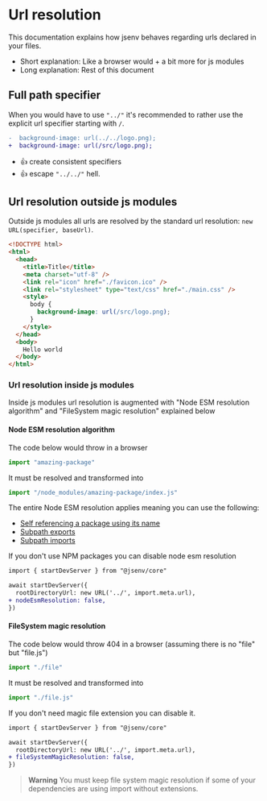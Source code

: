# Url resolution

This documentation explains how jsenv behaves regarding urls declared in your files.

- Short explanation: Like a browser would + a bit more for js modules
- Long explanation: Rest of this document

## Full path specifier

When you would have to use `"../"` it's recommended to rather use the explicit url specifier starting with `/`.

```diff
-  background-image: url(../../logo.png);
+  background-image: url(/src/logo.png);
```

- :+1: create consistent specifiers
- :+1: escape `"../../"` hell.

## Url resolution outside js modules

Outside js modules all urls are resolved by the standard url resolution: `new URL(specifier, baseUrl)`.

```html
<!DOCTYPE html>
<html>
  <head>
    <title>Title</title>
    <meta charset="utf-8" />
    <link rel="icon" href="./favicon.ico" />
    <link rel="stylesheet" type="text/css" href="./main.css" />
    <style>
      body {
        background-image: url(/src/logo.png);
      }
    </style>
  </head>
  <body>
    Hello world
  </body>
</html>
```

### Url resolution inside js modules

Inside js modules url resolution is augmented with "Node ESM resolution algorithm" and "FileSystem magic resolution" explained below

#### Node ESM resolution algorithm

The code below would throw in a browser

```js
import "amazing-package"
```

It must be resolved and transformed into

```js
import "/node_modules/amazing-package/index.js"
```

The entire Node ESM resolution applies meaning you can use the following:

- [Self referencing a package using its name](https://nodejs.org/docs/latest-v18.x/api/packages.html#self-referencing-a-package-using-its-name)
- [Subpath exports](https://nodejs.org/docs/latest-v18.x/api/packages.html#subpath-exports)
- [Subpath imports](https://nodejs.org/docs/latest-v18.x/api/packages.html#subpath-imports)

If you don't use NPM packages you can disable node esm resolution

```diff
import { startDevServer } from "@jsenv/core"

await startDevServer({
  rootDirectoryUrl: new URL('../', import.meta.url),
+ nodeEsmResolution: false,
})
```

#### FileSystem magic resolution

The code below would throw 404 in a browser (assuming there is no "file" but "file.js")

```js
import "./file"
```

It must be resolved and transformed into

```js
import "./file.js"
```

If you don't need magic file extension you can disable it.

```diff
import { startDevServer } from "@jsenv/core"

await startDevServer({
  rootDirectoryUrl: new URL('../', import.meta.url),
+ fileSystemMagicResolution: false,
})
```

> **Warning**
> You must keep file system magic resolution if some of your dependencies are using import without extensions.
